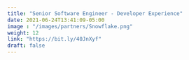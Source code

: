 ```yaml
---
title: "Senior Software Engineer - Developer Experience"
date: 2021-06-24T13:41:09-05:00
image : "/images/partners/Snowflake.png"
weight: 12
link: "https://bit.ly/40JnXyf"
draft: false
---
```


